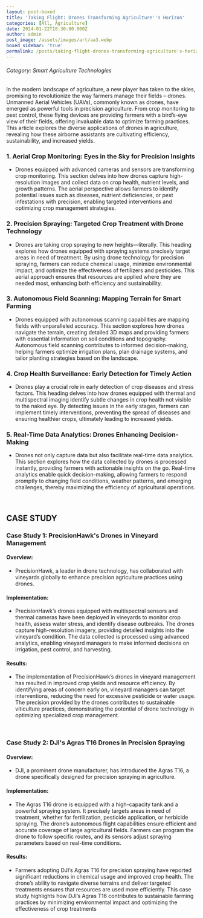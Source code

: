 ```yaml
---
layout: post-boxed
title: 'Taking Flight: Drones Transforming Agriculture''s Horizon'
categories: [All, Agriculture]
date: 2024-01-22T18:30:00.000Z
author: admin
post_image: /assets/images/art/aa3.webp
boxed_sidebar: 'true'
permalink: /posts/taking-flight-drones-transforming-agriculture's-horizon
---
```


###### Category: Smart Agriculture Technologies

In the modern landscape of agriculture, a new player has taken to the skies, promising to revolutionize the way farmers manage their fields – drones. Unmanned Aerial Vehicles (UAVs), commonly known as drones, have emerged as powerful tools in precision agriculture. From crop monitoring to pest control, these flying devices are providing farmers with a bird’s-eye view of their fields, offering invaluable data to optimize farming practices. This article explores the diverse applications of drones in agriculture, revealing how these airborne assistants are cultivating efficiency, sustainability, and increased yields.

### 1. Aerial Crop Monitoring: Eyes in the Sky for Precision Insights

* Drones equipped with advanced cameras and sensors are transforming crop monitoring. This section delves into how drones capture high-resolution images and collect data on crop health, nutrient levels, and growth patterns. The aerial perspective allows farmers to identify potential issues such as diseases, nutrient deficiencies, or pest infestations with precision, enabling targeted interventions and optimizing crop management strategies.

### 2. Precision Spraying: Targeted Crop Treatment with Drone Technology

* Drones are taking crop spraying to new heights—literally. This heading explores how drones equipped with spraying systems precisely target areas in need of treatment. By using drone technology for precision spraying, farmers can reduce chemical usage, minimize environmental impact, and optimize the effectiveness of fertilizers and pesticides. This aerial approach ensures that resources are applied where they are needed most, enhancing both efficiency and sustainability.

### 3. Autonomous Field Scanning: Mapping Terrain for Smart Farming

* Drones equipped with autonomous scanning capabilities are mapping fields with unparalleled accuracy. This section explores how drones navigate the terrain, creating detailed 3D maps and providing farmers with essential information on soil conditions and topography. Autonomous field scanning contributes to informed decision-making, helping farmers optimize irrigation plans, plan drainage systems, and tailor planting strategies based on the landscape.

### 4. Crop Health Surveillance: Early Detection for Timely Action

* Drones play a crucial role in early detection of crop diseases and stress factors. This heading delves into how drones equipped with thermal and multispectral imaging identify subtle changes in crop health not visible to the naked eye. By detecting issues in the early stages, farmers can implement timely interventions, preventing the spread of diseases and ensuring healthier crops, ultimately leading to increased yields.

### 5. Real-Time Data Analytics: Drones Enhancing Decision-Making

* Drones not only capture data but also facilitate real-time data analytics. This section explores how the data collected by drones is processed instantly, providing farmers with actionable insights on the go. Real-time analytics enable quick decision-making, allowing farmers to respond promptly to changing field conditions, weather patterns, and emerging challenges, thereby maximizing the efficiency of agricultural operations.

<br>

## CASE STUDY

### Case Study 1: PrecisionHawk's Drones in Vineyard Management

#### Overview:

* PrecisionHawk, a leader in drone technology, has collaborated with vineyards globally to enhance precision agriculture practices using drones.

#### Implementation:

* PrecisionHawk’s drones equipped with multispectral sensors and thermal cameras have been deployed in vineyards to monitor crop health, assess water stress, and identify disease outbreaks. The drones capture high-resolution imagery, providing detailed insights into the vineyard’s condition. The data collected is processed using advanced analytics, enabling vineyard managers to make informed decisions on irrigation, pest control, and harvesting.

#### Results:

* The implementation of PrecisionHawk’s drones in vineyard management has resulted in improved crop yields and resource efficiency. By identifying areas of concern early on, vineyard managers can target interventions, reducing the need for excessive pesticide or water usage. The precision provided by the drones contributes to sustainable viticulture practices, demonstrating the potential of drone technology in optimizing specialized crop management.

<br>

### Case Study 2: DJI's Agras T16 Drones in Precision Spraying

#### Overview:

* DJI, a prominent drone manufacturer, has introduced the Agras T16, a drone specifically designed for precision spraying in agriculture.

#### Implementation:

* The Agras T16 drone is equipped with a high-capacity tank and a powerful spraying system. It precisely targets areas in need of treatment, whether for fertilization, pesticide application, or herbicide spraying. The drone’s autonomous flight capabilities ensure efficient and accurate coverage of large agricultural fields. Farmers can program the drone to follow specific routes, and its sensors adjust spraying parameters based on real-time conditions.

#### Results:

* Farmers adopting DJI’s Agras T16 for precision spraying have reported significant reductions in chemical usage and improved crop health. The drone’s ability to navigate diverse terrains and deliver targeted treatments ensures that resources are used more efficiently. This case study highlights how DJI’s Agras T16 contributes to sustainable farming practices by minimizing environmental impact and optimizing the effectiveness of crop treatments

